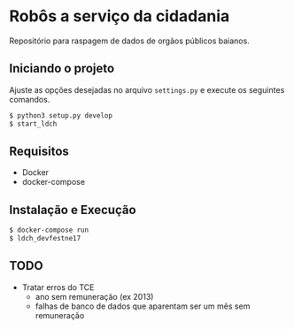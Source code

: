 # Robôs a serviço da cidadania

Repositório para raspagem de dados de orgãos públicos baianos.

## Iniciando o projeto
Ajuste as opções desejadas no arquivo `settings.py` e execute os
seguintes comandos.

```bash
$ python3 setup.py develop
$ start_ldch
```


## Requisitos
* Docker
* docker-compose

## Instalação e Execução

```bash
$ docker-compose run
$ ldch_devfestne17
```


## TODO

* Tratar erros do TCE
    * ano sem remuneração (ex 2013)
    * falhas de banco de dados que aparentam ser um mês sem remuneração
